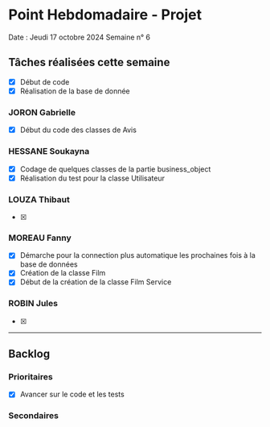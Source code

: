 # Point Hebdomadaire - Projet

Date : Jeudi 17 octobre 2024
Semaine n° 6

## Tâches réalisées cette semaine
- [x] Début de code
- [x] Réalisation de la base de donnée

### JORON Gabrielle

- [x] Début du code des classes de Avis

### HESSANE Soukayna
- [x] Codage de quelques classes de la partie business_object
- [x] Réalisation du test pour la classe Utilisateur

### LOUZA Thibaut
- [x] 

### MOREAU Fanny
- [x] Démarche pour la connection plus automatique les prochaines fois à la base de données
- [x] Création de la classe Film
- [x] Début de la création de la classe Film Service 

### ROBIN Jules

- [x] 
---

## Backlog

### Prioritaires
- [x] Avancer sur le code et les tests 

### Secondaires
